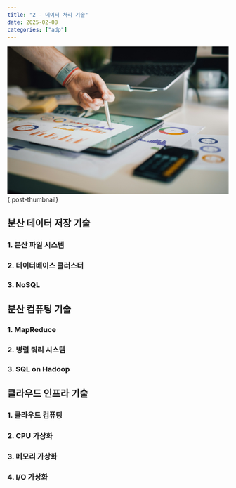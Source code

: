 ```yaml
---
title: "2 - 데이터 처리 기술"
date: 2025-02-08
categories: ["adp"]
---
```


![](/img/stat-thumb.jpg){.post-thumbnail}

## 분산 데이터 저장 기술

### 1. 분산 파일 시스템

### 2. 데이터베이스 클러스터

### 3. NoSQL

## 분산 컴퓨팅 기술

### 1. MapReduce

### 2. 병렬 쿼리 시스템

### 3. SQL on Hadoop

## 클라우드 인프라 기술

### 1. 클라우드 컴퓨팅

### 2. CPU 가상화

### 3. 메모리 가상화

### 4. I/O 가상화

